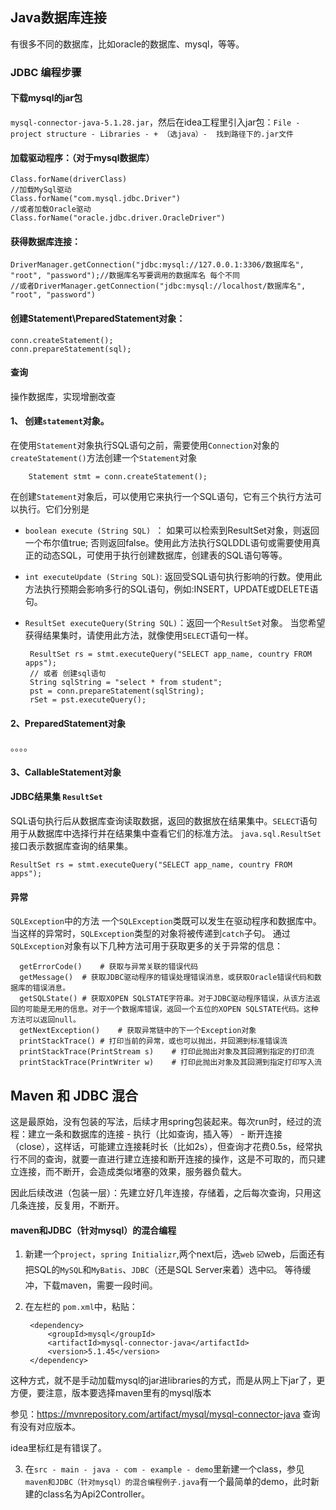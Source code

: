 ## Java数据库连接
有很多不同的数据库，比如oracle的数据库、mysql，等等。
### JDBC 编程步骤
#### 下载mysql的jar包
```mysql-connector-java-5.1.28.jar```，然后在idea工程里引入jar包：```File - project structure - Libraries - + （选java）- 
找到路径下的.jar文件```
#### 加载驱动程序：（对于mysql数据库）

    Class.forName(driverClass)
    //加载MySql驱动
    Class.forName("com.mysql.jdbc.Driver")
    //或者加载Oracle驱动
    Class.forName("oracle.jdbc.driver.OracleDriver")
    
#### 获得数据库连接：

    DriverManager.getConnection("jdbc:mysql://127.0.0.1:3306/数据库名", "root", "password");//数据库名写要调用的数据库名 每个不同
    //或者DriverManager.getConnection("jdbc:mysql://localhost/数据库名", "root", "password")
#### 创建Statement\PreparedStatement对象：

    conn.createStatement();
    conn.prepareStatement(sql);
    
    
#### 查询
操作数据库，实现增删改查
 #### 1、 创建```statement```对象。
在使用```Statement```对象执行SQL语句之前，需要使用```Connection```对象的```createStatement()```方法创建一个```Statement```对象

        Statement stmt = conn.createStatement();
在创建```Statement```对象后，可以使用它来执行一个SQL语句，它有三个执行方法可以执行。它们分别是 

 - ```boolean execute (String SQL) ```： 如果可以检索到ResultSet对象，则返回一个布尔值true; 否则返回false。使用此方法执行SQLDDL语句或需要使用真正的动态SQL，可使用于执行创建数据库，创建表的SQL语句等等。
 - ```int executeUpdate (String SQL)```: 返回受SQL语句执行影响的行数。使用此方法执行预期会影响多行的SQL语句，例如:INSERT，UPDATE或DELETE语句。
 - ```ResultSet executeQuery(String SQL)```：返回一个```ResultSet```对象。 当您希望获得结果集时，请使用此方法，就像使用```SELECT```语句一样。

        ResultSet rs = stmt.executeQuery("SELECT app_name, country FROM apps");
        // 或者 创建sql语句
        String sqlString = "select * from student";       
        pst = conn.prepareStatement(sqlString);
        rSet = pst.executeQuery();
#### 2、PreparedStatement对象 
。。。。
#### 3、CallableStatement对象

#### JDBC结果集 ```ResultSet```
SQL语句执行后从数据库查询读取数据，返回的数据放在结果集中。```SELECT```语句用于从数据库中选择行并在结果集中查看它们的标准方法。 ```java.sql.ResultSet```接口表示数据库查询的结果集。

    ResultSet rs = stmt.executeQuery("SELECT app_name, country FROM apps");
#### 异常
```SQLException```中的方法
一个```SQLException```类既可以发生在驱动程序和数据库中。当这样的异常时，```SQLException```类型的对象将被传递到```catch```子句。
通过```SQLException```对象有以下几种方法可用于获取更多的关于异常的信息：


      getErrorCode()	# 获取与异常关联的错误代码
      getMessage()	# 获取JDBC驱动程序的错误处理错误消息，或获取Oracle错误代码和数据库的错误消息。
      getSQLState()	# 获取XOPEN SQLSTATE字符串。对于JDBC驱动程序错误，从该方法返回的可能是无用的信息。对于一个数据库错误，返回一个五位的XOPEN SQLSTATE代码。这种方法可以返回null。
      getNextException()	# 获取异常链中的下一个Exception对象
      printStackTrace()	# 打印当前的异常，或也可以抛出，并回溯到标准错误流
      printStackTrace(PrintStream s)	# 打印此抛出对象及其回溯到指定的打印流
      printStackTrace(PrintWriter w)	# 打印此抛出对象及其回溯到指定打印写入流
      
## Maven 和 JDBC 混合
这是最原始，没有包装的写法，后续才用spring包装起来。每次run时，经过的流程：建立一条和数据库的连接 - 执行（比如查询，插入等） - 断开连接（close），这样话，可能建立连接耗时长（比如2s），但查询才花费0.5s，经常执行不同的查询，就要一直进行建立连接和断开连接的操作，这是不可取的，而只建立连接，而不断开，会造成类似堵塞的效果，服务器负载大。

因此后续改进（包装一层）：先建立好几年连接，存储着，之后每次查询，只用这几条连接，反复用，不断开。

#### maven和JDBC（针对mysql）的混合编程
1. 新建一个```project```，```spring Initializr```,两个next后，选```web``` ☑️web，后面还有把SQL的```MySQL```和```MyBatis```、```JDBC```（还是SQL Server来着）选中☑️。
等待缓冲，下载maven，需要一段时间。
2. 在左栏的 ```pom.xml```中，粘贴：

        <dependency>
			<groupId>mysql</groupId>
			<artifactId>mysql-connector-java</artifactId>
			<version>5.1.45</version>
		</dependency>
        
这种方式，就不是手动加载mysql的jar进libraries的方式，而是从网上下jar了，更方便，要注意，版本要选择maven里有的mysql版本

参见：https://mvnrepository.com/artifact/mysql/mysql-connector-java 查询有没有对应版本。

idea里标红是有错误了。

3. 在```src - main - java - com - example - demo```里新建一个class，参见 ```maven和JDBC（针对mysql）的混合编程例子.java```有一个最简单的demo，此时新建的class名为Api2Controller。
			
